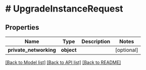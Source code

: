 # # UpgradeInstanceRequest

## Properties

Name | Type | Description | Notes
------------ | ------------- | ------------- | -------------
**private_networking** | **object** |  | [optional]

[[Back to Model list]](../../README.md#models) [[Back to API list]](../../README.md#endpoints) [[Back to README]](../../README.md)
